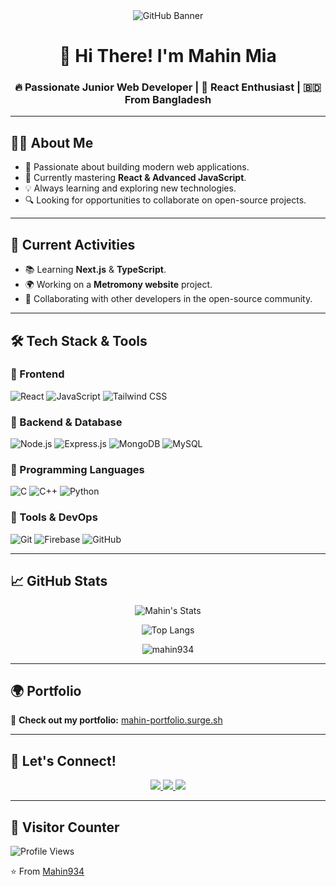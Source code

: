 <div align="center">
  <img src="https://i.ibb.co.com/5hmhDC9h/github-header-image-1.png" alt="GitHub Banner" />
</div>

<div align="center">

  <h1 align="center">🚀 Hi There! I'm Mahin Mia</h1>
  <h3 align="center">🔥 Passionate Junior Web Developer | 🎯 React Enthusiast | 🇧🇩 From Bangladesh</h3>
</div>

---

## 👨‍💻 About Me

- 🚀 Passionate about building modern web applications.
- 🎯 Currently mastering **React & Advanced JavaScript**.
- 💡 Always learning and exploring new technologies.
- 🔍 Looking for opportunities to collaborate on open-source projects.

---

## 📌 Current Activities

- 📚 Learning **Next.js** & **TypeScript**.
- 🌍 Working on a **Metromony website** project.
- 🤝 Collaborating with other developers in the open-source community.

---

## 🛠️ Tech Stack & Tools

### 🔹 Frontend
<p>
  <img src="https://img.shields.io/badge/React-20232A?style=for-the-badge&logo=react&logoColor=61DAFB" alt="React"/>
  <img src="https://img.shields.io/badge/JavaScript-F7DF1E?style=for-the-badge&logo=javascript&logoColor=black" alt="JavaScript"/>
  <img src="https://img.shields.io/badge/Tailwind_CSS-38B2AC?style=for-the-badge&logo=tailwind-css&logoColor=white" alt="Tailwind CSS"/>
</p>

### 🔹 Backend & Database
<p>
  <img src="https://img.shields.io/badge/Node.js-339933?style=for-the-badge&logo=node-dot-js&logoColor=white" alt="Node.js"/>
  <img src="https://img.shields.io/badge/Express-000000?style=for-the-badge&logo=express&logoColor=white" alt="Express.js"/>
  <img src="https://img.shields.io/badge/MongoDB-4EA94B?style=for-the-badge&logo=mongodb&logoColor=white" alt="MongoDB"/>
  <img src="https://img.shields.io/badge/MySQL-4479A1?style=for-the-badge&logo=mysql&logoColor=white" alt="MySQL"/>
</p>

### 🔹 Programming Languages
<p>
  <img src="https://img.shields.io/badge/C-00599C?style=for-the-badge&logo=c&logoColor=white" alt="C"/>
  <img src="https://img.shields.io/badge/C++-00599C?style=for-the-badge&logo=c%2B%2B&logoColor=white" alt="C++"/>
  <img src="https://img.shields.io/badge/Python-3776AB?style=for-the-badge&logo=python&logoColor=white" alt="Python"/>
</p>

### 🔹 Tools & DevOps
<p>
  <img src="https://img.shields.io/badge/Git-F05032?style=for-the-badge&logo=git&logoColor=white" alt="Git"/>
  <img src="https://img.shields.io/badge/Firebase-FFCA28?style=for-the-badge&logo=firebase&logoColor=black" alt="Firebase"/>
  <img src="https://img.shields.io/badge/GitHub-181717?style=for-the-badge&logo=github&logoColor=white" alt="GitHub"/>
</p>

---

## 📈 GitHub Stats

<div align="center">
  
  ![Mahin's Stats](https://github-readme-stats.vercel.app/api?username=mahin934&show_icons=true&theme=radical)
  
  ![Top Langs](https://github-readme-stats.vercel.app/api/top-langs/?username=mahin934&layout=compact&theme=vision-friendly-dark)

  <p><img align="center" src="https://github-readme-streak-stats.herokuapp.com/?user=mahin934&" alt="mahin934" /></p>




</div>

---

## 🌍 Portfolio

🔗 **Check out my portfolio:** [mahin-portfolio.surge.sh](https://mahin-portfolio.surge.sh/)

---

## 🤝 Let's Connect!

<p align="center">
  <a href="[https://linkedin.com/in/mahin](https://www.linkedin.com/in/mahin-mahin-94392a344/)" target="_blank">
    <img src="https://img.shields.io/badge/LinkedIn-0077B5?style=for-the-badge&logo=linkedin&logoColor=white"/>
  </a>
  <a href="[https://fb.com/mahin emran](https://www.facebook.com/share/1Beg7KE6fy/)" target="_blank">
    <img src="https://img.shields.io/badge/Facebook-1877F2?style=for-the-badge&logo=facebook&logoColor=white"/>
  </a>
  <a href="mailto:mahinmia934@gmail.com">
    <img src="https://img.shields.io/badge/Gmail-D14836?style=for-the-badge&logo=gmail&logoColor=white"/>
  </a>
</p>

---

## 👀 Visitor Counter

![Profile Views](https://komarev.com/ghpvc/?username=mahin934&color=blueviolet&style=flat-square)

⭐ From [Mahin934](https://github.com/mahin934)
